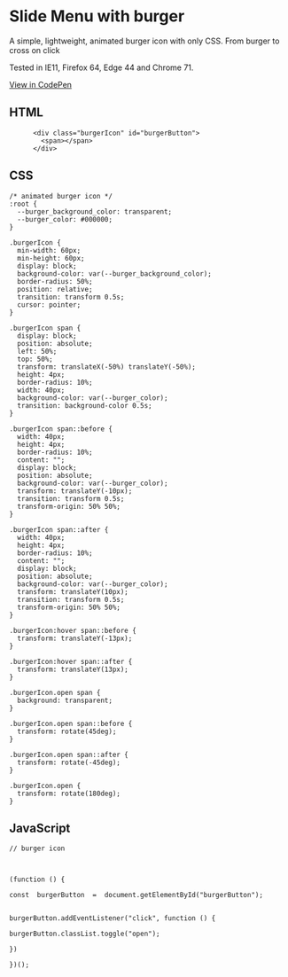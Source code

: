 # Slide Menu with burger

A simple, lightweight, animated burger icon with only CSS. From burger to cross on click

Tested in IE11, Firefox 64, Edge 44 and Chrome 71.

[View in CodePen](https://codepen.io/kevinmouzet/pen/zemmXJ)

## HTML

 
          <div class="burgerIcon" id="burgerButton">
            <span></span>
          </div>
        

## CSS


    /* animated burger icon */
    :root {
      --burger_background_color: transparent;
      --burger_color: #000000;
    }
    
    .burgerIcon {
      min-width: 60px;
      min-height: 60px;
      display: block;
      background-color: var(--burger_background_color);
      border-radius: 50%;
      position: relative;
      transition: transform 0.5s;
      cursor: pointer;
    }
    
    .burgerIcon span {
      display: block;
      position: absolute;
      left: 50%;
      top: 50%;
      transform: translateX(-50%) translateY(-50%);
      height: 4px;
      border-radius: 10%;
      width: 40px;
      background-color: var(--burger_color);
      transition: background-color 0.5s;
    }
    
    .burgerIcon span::before {
      width: 40px;
      height: 4px;
      border-radius: 10%;
      content: "";
      display: block;
      position: absolute;
      background-color: var(--burger_color);
      transform: translateY(-10px);
      transition: transform 0.5s;
      transform-origin: 50% 50%;
    }
    
    .burgerIcon span::after {
      width: 40px;
      height: 4px;
      border-radius: 10%;
      content: "";
      display: block;
      position: absolute;
      background-color: var(--burger_color);
      transform: translateY(10px);
      transition: transform 0.5s;
      transform-origin: 50% 50%;
    }
    
    .burgerIcon:hover span::before {
      transform: translateY(-13px);
    }
    
    .burgerIcon:hover span::after {
      transform: translateY(13px);
    }
    
    .burgerIcon.open span {
      background: transparent;
    }
    
    .burgerIcon.open span::before {
      transform: rotate(45deg);
    }
    
    .burgerIcon.open span::after {
      transform: rotate(-45deg);
    }
    
    .burgerIcon.open {
      transform: rotate(180deg);
    }

## JavaScript

    // burger icon
    
      
    
    (function () {
    
    const  burgerButton  =  document.getElementById("burgerButton");
    
     
    burgerButton.addEventListener("click", function () {
    
    burgerButton.classList.toggle("open");
    
    })
    
    })();
